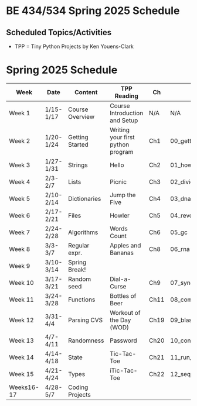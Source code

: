 # BE 434/534 Spring 2025 Schedule

## Scheduled Topics/Activities

* TPP = Tiny Python Projects by Ken Youens-Clark

# Spring 2025 Schedule

| Week      |  Date    |  Content        | TPP Reading                       | Ch   | HW                 | Quiz   |
|-----------|----------|-----------------|-----------------------------------|------|--------------------|--------|
|Week 1     |1/15-1/17 | Course Overview | Course Introduction and Setup     | N/A  | N/A                | N/A    |
|Week 2     |1/20-1/24 | Getting Started | Writing your first python program | Ch1  | 00_getting_started | N/A    |
|Week 3     |1/27-1/31 | Strings         | Hello                             | Ch2  | 01_howdy           | Quiz1  |
|Week 4     |2/3-2/7   | Lists           | Picnic                            | Ch3  | 02_divide          | Quiz2  | 
|Week 5     |2/10-2/14 | Dictionaries    | Jump the Five                     | Ch4  | 03_dna             | Quiz3  |
|Week 6     |2/17-2/21 | Files           | Howler                            | Ch5  | 04_revc            | Quiz4  |
|Week 7     |2/24-2/28 | Algorithms      | Words Count                       | Ch6  | 05_gc              | Quiz5  | 
|Week 8     |3/3-3/7   | Regular expr.   | Apples and Bananas                | Ch8  | 06_rna             | Quiz6  |
|Week 9     |3/10-3/14 | Spring Break!   |                                   |      |                    |        |
|Week 10    |3/17-3/21 | Random seed     | Dial-a-Curse                      | Ch9  | 07_syndna          | Quiz7  |
|Week 11    |3/24-3/28 | Functions       | Bottles of Beer                   | Ch11 | 08_common          | Quiz8  |
|Week 12    |3/31-4/4  | Parsing CVS     | Workout of the Day (WOD)          | Ch19 | 09_blastomatic     | Quiz9  |
|Week 13    |4/7-4/11  | Randomness      | Password                          | Ch20 | 10_conserved       | Quiz10 |
|Week 14    |4/14-4/18 | State           | Tic-Tac-Toe                       | Ch21 | 11_run_length      | Quiz11 |
|Week 15    |4/21-4/24 | Types           | iTic-Tac-Toe                      | Ch22 | 12_seqmagique      | Quiz12 |
|Weeks16-17 |4/28-5/7  | Coding Projects |                                   |      |                    |        | 


